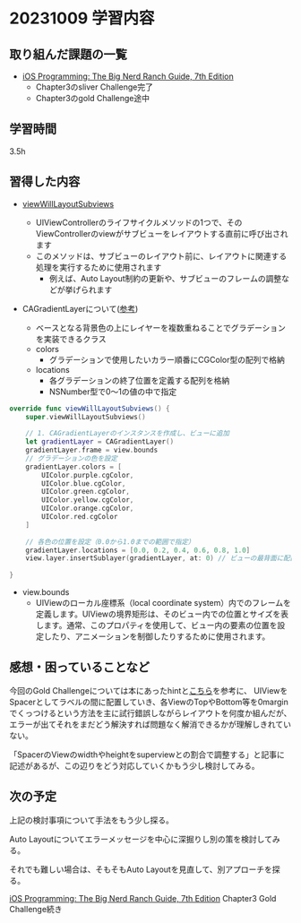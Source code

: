 # 20231009 学習内容

## 取り組んだ課題の一覧

- [iOS Programming: The Big Nerd Ranch Guide, 7th Edition](https://www.informit.com/store/ios-programming-the-big-nerd-ranch-guide-9780135264027)
  - Chapter3のsliver Challenge完了
  - Chapter3のgold Challenge途中

## 学習時間

3.5h

## 習得した内容

- [viewWillLayoutSubviews](https://developer.apple.com/documentation/uikit/uiviewcontroller/1621437-viewwilllayoutsubviews)
  - UIViewControllerのライフサイクルメソッドの1つで、そのViewControllerのviewがサブビューをレイアウトする直前に呼び出されます
  - このメソッドは、サブビューのレイアウト前に、レイアウトに関連する処理を実行するために使用されます
    - 例えば、Auto Layout制約の更新や、サブビューのフレームの調整などが挙げられます

- CAGradientLayerについて([参考](https://tech.amefure.com/swift-cagradientlayer))
  - ベースとなる背景色の上にレイヤーを複数重ねることでグラデーションを実装できるクラス
  - colors
    - グラデーションで使用したいカラー順番にCGColor型の配列で格納
  - locations
    - 各グラデーションの終了位置を定義する配列を格納
    - NSNumber型で0〜1の値の中で指定

```swift
override func viewWillLayoutSubviews() {
    super.viewWillLayoutSubviews()
            
    // 1. CAGradientLayerのインスタンスを作成し、ビューに追加
    let gradientLayer = CAGradientLayer()
    gradientLayer.frame = view.bounds
    // グラデーションの色を設定
    gradientLayer.colors = [
        UIColor.purple.cgColor,
        UIColor.blue.cgColor,
        UIColor.green.cgColor,
        UIColor.yellow.cgColor,
        UIColor.orange.cgColor,
        UIColor.red.cgColor
    ]
    
    // 各色の位置を設定（0.0から1.0までの範囲で指定）
    gradientLayer.locations = [0.0, 0.2, 0.4, 0.6, 0.8, 1.0]
    view.layer.insertSublayer(gradientLayer, at: 0) // ビューの最背面に配置
    
}
```

- view.bounds
  - UIViewのローカル座標系（local coordinate system）内でのフレームを定義します。UIViewの境界矩形は、そのビュー内での位置とサイズを表します。通常、このプロパティを使用して、ビュー内の要素の位置を設定したり、アニメーションを制御したりするために使用されます。

## 感想・困っていることなど

今回のGold Challengeについては本にあったhintと[こちら](https://aryzae.hatenablog.com/entry/2018/01/24/012938)を参考に、
UIViewをSpacerとしてラベルの間に配置していき、各ViewのTopやBottom等を0marginでくっつけるという方法を主に試行錯誤しながらレイアウトを何度か組んだが、エラーが出てそれをまだどう解決すれば問題なく解消できるかが理解しきれていない。

「SpacerのViewのwidthやheightをsuperviewとの割合で調整する」と記事に記述があるが、この辺りをどう対応していくかもう少し検討してみる。

## 次の予定

上記の検討事項について手法をもう少し探る。

Auto Layoutについてエラーメッセージを中心に深掘りし別の策を検討してみる。

それでも難しい場合は、そもそもAuto Layoutを見直して、別アプローチを探る。

[iOS Programming: The Big Nerd Ranch Guide, 7th Edition](https://www.informit.com/store/ios-programming-the-big-nerd-ranch-guide-9780135264027) Chapter3
Gold Challenge続き
